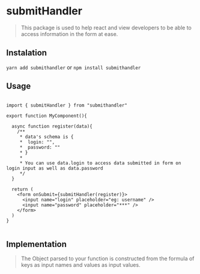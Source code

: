 # submitHandler

> This package is used to help react and view developers to be able to access information in the form at ease.

## Instalation

`yarn add submithandler` or `npm install submithandler`


## Usage

```tsx

import { submitHandler } from "submithandler"

export function MyComponent(){

  async function register(data){
    /**
     * data's schema is {
     *  login: "",
     *  password: ""
     * }
     * 
     * You can use data.login to access data submitted in form on login input as well as data.password
     */
  }

  return (
    <form onSubmit={submitHandler(register)}>
      <input name="login" placeholder="eg: username" />
      <input name="password" placeholder="***" />
    </form>
  )
}


```


## Implementation

> The Object parsed to your function is constructed from the formula of keys as input names and values as input values.